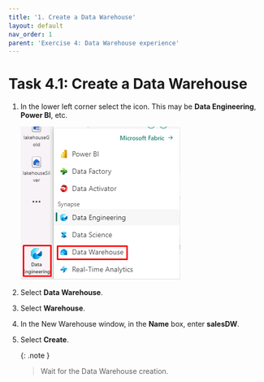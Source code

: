 ```yaml
---
title: '1. Create a Data Warehouse'
layout: default
nav_order: 1
parent: 'Exercise 4: Data Warehouse experience'
---
```


# Task 4.1: Create a Data Warehouse

1. In the lower left corner select the icon. This may be **Data Engineering**, **Power BI**, etc.

	![eo0wwjgh.png](../media/instructions249094/eo0wwjgh.png)

2. Select **Data Warehouse**.

3. Select **Warehouse**.

4. In the New Warehouse window, in the **Name** box, enter **salesDW**.

5. Select **Create**.

	{: .note }
 	> Wait for the Data Warehouse creation.
